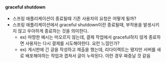 #### graceful shutdown

- 스프링 애플리케이션이 종료될때 기존 사용자의 요청은 어떻게 될까?
- 스프링 애플리케이션에서 graceful shutdown이란 종료될때, 부작용을 발생시키지 않고 우아하게 종료하는 것을 의미한다.
    - ex) 마땅한 예시는 떠오르지 않는데, 결제 작업에서 graceful하지 않게 종료하면 사용자는 다시 결제를 시도해야한다. 요런 느낌인가?
    - ex) 게시판에 긴 글을 작성하고 제출을 했는데, 리다이렉트는 됐지만 서버를 새로 배포해야하는 작업과 겹쳐서 글이 누락된다. 이런 경우 짜증날 것 같음
